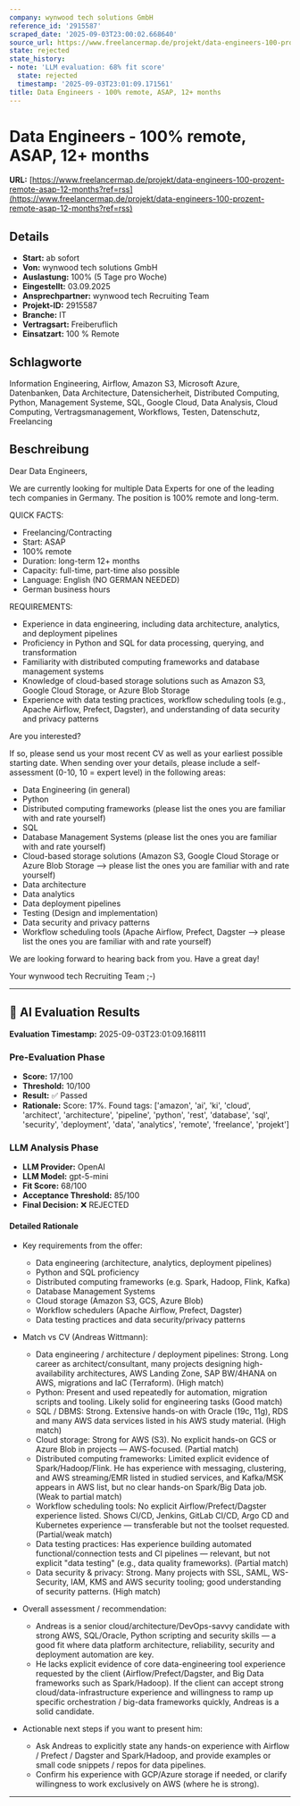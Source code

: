```yaml
---
company: wynwood tech solutions GmbH
reference_id: '2915587'
scraped_date: '2025-09-03T23:00:02.668640'
source_url: https://www.freelancermap.de/projekt/data-engineers-100-prozent-remote-asap-12-months?ref=rss
state: rejected
state_history:
- note: 'LLM evaluation: 68% fit score'
  state: rejected
  timestamp: '2025-09-03T23:01:09.171561'
title: Data Engineers - 100% remote, ASAP, 12+ months
---
```



# Data Engineers - 100% remote, ASAP, 12+ months
**URL:** [https://www.freelancermap.de/projekt/data-engineers-100-prozent-remote-asap-12-months?ref=rss](https://www.freelancermap.de/projekt/data-engineers-100-prozent-remote-asap-12-months?ref=rss)
## Details
- **Start:** ab sofort
- **Von:** wynwood tech solutions GmbH
- **Auslastung:** 100% (5 Tage pro Woche)
- **Eingestellt:** 03.09.2025
- **Ansprechpartner:** wynwood tech Recruiting Team
- **Projekt-ID:** 2915587
- **Branche:** IT
- **Vertragsart:** Freiberuflich
- **Einsatzart:** 100
                                                % Remote

## Schlagworte
Information Engineering, Airflow, Amazon S3, Microsoft Azure, Datenbanken, Data Architecture, Datensicherheit, Distributed Computing, Python, Management Systeme, SQL, Google Cloud, Data Analysis, Cloud Computing, Vertragsmanagement, Workflows, Testen, Datenschutz, Freelancing

## Beschreibung
Dear Data Engineers,

We are currently looking for multiple Data Experts for one of the leading tech companies in Germany. The position is 100% remote and long-term.

QUICK FACTS:
- Freelancing/Contracting
- Start: ASAP
- 100% remote
- Duration: long-term 12+ months
- Capacity: full-time, part-time also possible
- Language: English (NO GERMAN NEEDED)
- German business hours

REQUIREMENTS:
- Experience in data engineering, including data architecture, analytics, and deployment pipelines
- Proficiency in Python and SQL for data processing, querying, and transformation
- Familiarity with distributed computing frameworks and database management systems
- Knowledge of cloud-based storage solutions such as Amazon S3, Google Cloud Storage, or Azure Blob Storage
- Experience with data testing practices, workflow scheduling tools (e.g., Apache Airflow, Prefect, Dagster), and understanding of data security and privacy patterns

Are you interested?

If so, please send us your most recent CV as well as your earliest possible starting date.
When sending over your details, please include a self-assessment (0-10, 10 = expert level) in the following areas:
- Data Engineering (in general)
- Python
- Distributed computing frameworks (please list the ones you are familiar with and rate yourself)
- SQL
- Database Management Systems (please list the ones you are familiar with and rate yourself)
- Cloud-based storage solutions (Amazon S3, Google Cloud Storage or Azure Blob Storage --> please list the ones you are familiar with and rate yourself)
- Data architecture
- Data analytics
- Data deployment pipelines
- Testing (Design and implementation)
- Data security and privacy patterns
- Workflow scheduling tools (Apache Airflow, Prefect, Dagster --> please list the ones you are familiar with and rate yourself)

We are looking forward to hearing back from you. Have a great day!

Your wynwood tech Recruiting Team ;-)

---

## 🤖 AI Evaluation Results

**Evaluation Timestamp:** 2025-09-03T23:01:09.168111

### Pre-Evaluation Phase
- **Score:** 17/100
- **Threshold:** 10/100
- **Result:** ✅ Passed
- **Rationale:** Score: 17%. Found tags: ['amazon', 'ai', 'ki', 'cloud', 'architect', 'architecture', 'pipeline', 'python', 'rest', 'database', 'sql', 'security', 'deployment', 'data', 'analytics', 'remote', 'freelance', 'projekt']

### LLM Analysis Phase
- **LLM Provider:** OpenAI
- **LLM Model:** gpt-5-mini
- **Fit Score:** 68/100
- **Acceptance Threshold:** 85/100
- **Final Decision:** ❌ REJECTED

#### Detailed Rationale
- Key requirements from the offer:
  - Data engineering (architecture, analytics, deployment pipelines)
  - Python and SQL proficiency
  - Distributed computing frameworks (e.g. Spark, Hadoop, Flink, Kafka)
  - Database Management Systems
  - Cloud storage (Amazon S3, GCS, Azure Blob)
  - Workflow schedulers (Apache Airflow, Prefect, Dagster)
  - Data testing practices and data security/privacy patterns

- Match vs CV (Andreas Wittmann):
  - Data engineering / architecture / deployment pipelines: Strong. Long career as architect/consultant, many projects designing high-availability architectures, AWS Landing Zone, SAP BW/4HANA on AWS, migrations and IaC (Terraform). (High match)
  - Python: Present and used repeatedly for automation, migration scripts and tooling. Likely solid for engineering tasks (Good match)
  - SQL / DBMS: Strong. Extensive hands-on with Oracle (19c, 11g), RDS and many AWS data services listed in his AWS study material. (High match)
  - Cloud storage: Strong for AWS (S3). No explicit hands-on GCS or Azure Blob in projects — AWS-focused. (Partial match)
  - Distributed computing frameworks: Limited explicit evidence of Spark/Hadoop/Flink. He has experience with messaging, clustering, and AWS streaming/EMR listed in studied services, and Kafka/MSK appears in AWS list, but no clear hands-on Spark/Big Data job. (Weak to partial match)
  - Workflow scheduling tools: No explicit Airflow/Prefect/Dagster experience listed. Shows CI/CD, Jenkins, GitLab CI/CD, Argo CD and Kubernetes experience — transferable but not the toolset requested. (Partial/weak match)
  - Data testing practices: Has experience building automated functional/connection tests and CI pipelines — relevant, but not explicit "data testing" (e.g., data quality frameworks). (Partial match)
  - Data security & privacy: Strong. Many projects with SSL, SAML, WS-Security, IAM, KMS and AWS security tooling; good understanding of security patterns. (High match)

- Overall assessment / recommendation:
  - Andreas is a senior cloud/architecture/DevOps-savvy candidate with strong AWS, SQL/Oracle, Python scripting and security skills — a good fit where data platform architecture, reliability, security and deployment automation are key.
  - He lacks explicit evidence of core data-engineering tool experience requested by the client (Airflow/Prefect/Dagster, and Big Data frameworks such as Spark/Hadoop). If the client can accept strong cloud/data-infrastructure experience and willingness to ramp up specific orchestration / big-data frameworks quickly, Andreas is a solid candidate.

- Actionable next steps if you want to present him:
  - Ask Andreas to explicitly state any hands-on experience with Airflow / Prefect / Dagster and Spark/Hadoop, and provide examples or small code snippets / repos for data pipelines.
  - Confirm his experience with GCP/Azure storage if needed, or clarify willingness to work exclusively on AWS (where he is strong).

---

